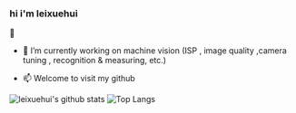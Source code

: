 
### hi i'm leixuehui

👋

- 🔭 I’m currently working on machine vision (ISP , image quality ,camera tuning , recognition & measuring, etc.)

- 📫 Welcome to visit my github

![leixuehui's github stats](https://github-readme-stats.vercel.app/api?username=leixuehui&count_private=true&show_icons=true&theme=dracula)
![Top Langs](https://github-readme-stats.vercel.app/api/top-langs/?username=leixuehui&theme=vue-dark)

